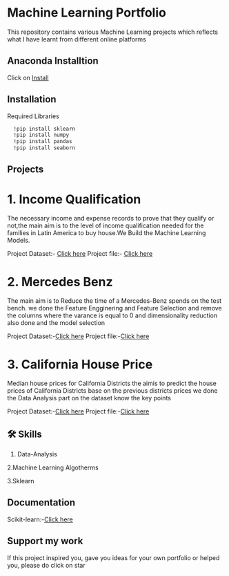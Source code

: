 
# Machine Learning Portfolio

This repository contains various Machine Learning projects which reflects what I have learnt from different online platforms


  
## Anaconda Installtion

Click on [Install](https://www.anaconda.com/products/distribution)


## Installation

Required Libraries
```bash
  !pip install sklearn
  !pip install numpy
  !pip install pandas
  !pip install seaborn
```
    
## Projects

   # 1. Income Qualification

   The necessary income and expense records to prove that they qualify or not,the main aim is to 
   the level of income qualification needed for the families in Latin America to buy house.We Build the Machine Learning Models.
   
   Project Dataset:- [Click here](https://github.com/pavansai247/Machine-Learning/tree/main/Income%20Qualification%20Datasets)    Project file:- [Click here](https://github.com/pavansai247/Machine-Learning/blob/main/Income%20Qualification.ipynb)
   

   # 2. Mercedes Benz

   The main aim is to Reduce the time of a Mercedes-Benz spends on the test bench.
   we done the Feature Engginering and Feature Selection and remove the columns where the varance is 
   equal to 0 and dimensionality reduction also done and the model selection

   Project Dataset:-[Click here](https://github.com/pavansai247/Machine-Learning/tree/main/Mercedes-Benz%20Datasets)           Project file:-[Click here](https://github.com/pavansai247/Machine-Learning/blob/main/Mercedes-Benz.ipynb)


   # 3. California House Price
     
Median house prices for California Districts the aimis to predict the 
house prices of California Districts base on the previous districts prices
we done the Data Analysis part on the dataset know the key points

Project Dataset:-[Click here](https://github.com/pavansai247/Machine-Learning/tree/main/California_house_price)        Project file:-[Click here](https://github.com/pavansai247/Machine-Learning/blob/main/California_house_price.ipynb)
## 🛠 Skills
1. Data-Analysis 

2.Machine Learning Algotherms
 
3.Sklearn


## Documentation

Scikit-learn:-[Click here](https://scikit-learn.org/stable/)


## Support my work

If this project inspired you, gave you ideas for your own portfolio or helped you, please do click on star

